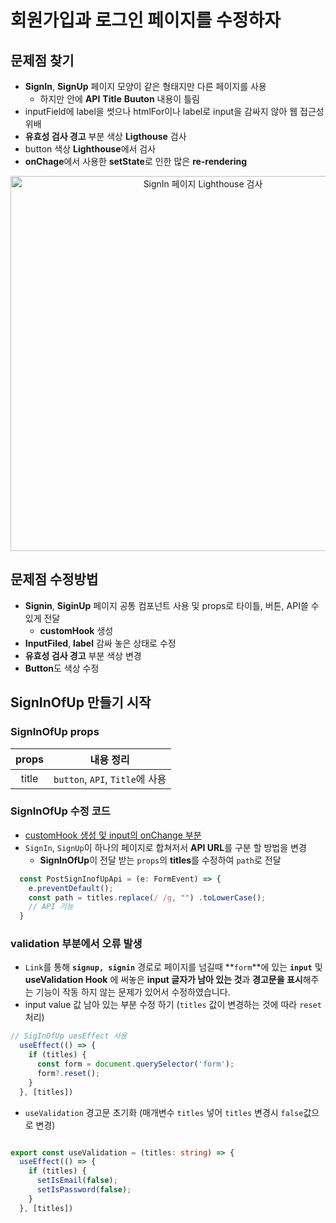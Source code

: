 # 회원가입과 로그인 페이지를 수정하자

## 문제점 찾기

- **SignIn**, **SignUp** 페이지 모양이 같은 형태지만 다른 페이지를 사용
  - 하지만 안에 **API** **Title** **Buuton** 내용이 틀림
- inputField에 label을 썻으나 htmlFor이나 label로 input을 감싸지 않아 웹 접근성 위배
- **유효성 검사 경고** 부분 색상 **Ligthouse** 검사
- button 색상 **Lighthouse**에서 검사
- **onChage**에서 사용한 **setState**로 인한 많은 **re-rendering**

<div align="center">
  <img src="https://github.com/codingjwp/mindpalace/assets/113403155/6c7dfcb4-7029-4b51-bf72-eed2dc4098ce" width="600px" alt="SignIn 페이지 Lighthouse 검사" />
</div>

## 문제점 수정방법

- **Signin**, **SiginUp** 페이지 공통 컴포넌트 사용 및 props로 타이틀, 버튼, API쓸 수있게 전달
  - **customHook** 생성
- **InputFiled**, **label** 감싸 놓은 상태로 수정
- **유효성 검사 경고** 부분 색상 변경
- **Button**도 색상 수정

## SignInOfUp 만들기 시작

### SignInOfUp props

|props|내용 정리|
|:---:|---|
|title|`button`, `API`, `Title`에 사용|

### SignInOfUp 수정 코드

- [customHook 생성 및 input의 onChange 부분](./05.sub-유효성%20검사를%20위한%20CustomHook%20수정.md)
- `SignIn`, `SignUp`이 하나의 페이지로 합쳐저서 **API URL**를 구분 할 방법을 변경
  - **SignInOfUp**이 전달 받는 `props`의 **titles**를 수정하여 `path`로 전달

```typescript
  const PostSignInofUpApi = (e: FormEvent) => {
    e.preventDefault();
    const path = titles.replace(/ /g, "") .toLowerCase();
    // API 기능
  }
```

### validation 부분에서 오류 발생

- `Link`를 통해 **`signup, signin`** 경로로 페이지를 넘길때 **`form`**에 있는 **`input`** 및 **useValidation Hook** 에 써놓은 **input 글자가 남아 있는 것**과 **경고문을 표시**해주는 기능이 작동 하지 않는 문제가 있어서 수정하였습니다.
- input value 값 남아 있는 부분 수정 하기 (`titles` 값이 변경하는 것에 따라 `reset`처리)

```typescript
// SigInOfUp uesEffect 사용
  useEffect(() => {
    if (titles) {
      const form = document.querySelector('form');
      form?.reset();
    }
  }, [titles])
```

- `useValidation` 경고문 초기화 (매개변수 `titles` 넣어 `titles` 변경시 `false`값으로 변경)

```typescript

export const useValidation = (titles: string) => {
  useEffect(() => {
    if (titles) {
      setIsEmail(false);
      setIsPassword(false);
    }
  }, [titles])
```
